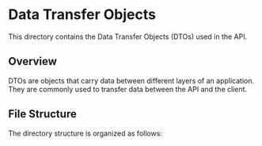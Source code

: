 # Data Transfer Objects

This directory contains the Data Transfer Objects (DTOs) used in the API.

## Overview

DTOs are objects that carry data between different layers of an application. They are commonly used to transfer data between the API and the client.

## File Structure

The directory structure is organized as follows:
